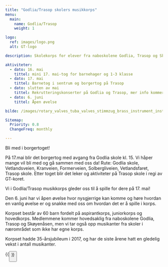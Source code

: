 ```yaml
---
title: "Godlia/Trasop skolers musikkorps"
menu:
  main:
    name: Godlia/Trasop
    weight: 1

logo:
  ref: images/logo.png
  alt: GT-logo

description: Skolekorps for elever fra naboskolene Godlia, Trasop og Skøyenåsen.

aktiviteter:
  - dato: 16. mai
    tittel: mini 17. mai-tog for barnehager og 1-3 klasse
  - dato: 17. mai
    tittel: Barnetog i sentrum og borgertog på Trasop
  - dato: slutten av mai
    tittel: Rekrutteringskonserter på Godlia og Trasop, mer info kommer
  - dato: 6. juni
    tittel: Åpen øvelse

bilde: /images/rotary_valves_tuba_valves_stimmzug_brass_instrument_instrument_gloss_gold-1335416.jpg

Sitemap:
  Priority: 0.8
  ChangeFreq: monthly

---
```


Bli med i borgertoget!

På 17.mai blir det borgertog med avgang fra Godlia skole kl. 15. Vi håper mange vil bli med og gå sammen med oss da! 
Rute: Godlia skole, Vetlandsveien, Kranveien, Formerveien, Solbergliveien, Vetlandsfaret, Trasop skole.
Etter toget blir det leker og aktiviteter på Trasop skole i regi av GT-koret.

Vi i Godlia/Trasop musikkorps gleder oss til å spille for dere på 17. mai!

Den 6. juni har vi åpen øvelse hvor nysgjerrige kan komme og høre hvordan en vanlig
øvelse er og snakke med oss om hvordan det er å spille i korps.

Korpset består av 60 barn fordelt på aspirantkorps, juniorkorps og hovedkorps. Medlemmene kommer hovedsaklig fra naboskolene Godlia, Trasop og Skøyenåsen, men vi tar også opp musikanter fra skoler i nærområdet som ikke har egne korps.

Korpset hadde 35-årsjubileum i 2017, og har de siste årene hatt en gledelig vekst i antall musikanter.

{{<button link="bli_medlem" tekst="Bli medlem" >}}
